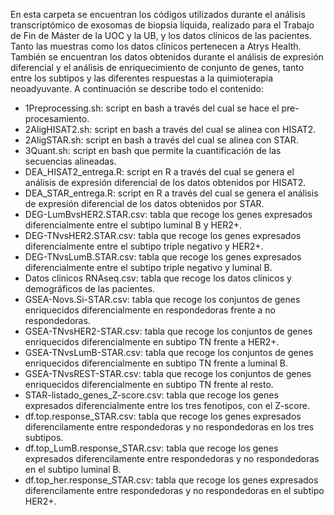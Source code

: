 En esta carpeta se encuentran los códigos utilizados durante el análisis transcriptómico de exosomas de biopsia líquida, realizado para el Trabajo de Fin de Máster de la UOC y la UB, y los datos clínicos de las pacientes. Tanto las muestras como los datos clínicos pertenecen a Atrys Health.
También se encuentran los datos obtenidos durante el análisis de expresión diferencial y el análisis de enriquecimiento de conjunto de genes, tanto entre los subtipos y las diferentes respuestas a la quimioterapia neoadyuvante.
A continuación se describe todo el contenido:


- 1Preprocessing.sh: script en bash a través del cual se hace el pre-procesamiento.
- 2AligHISAT2.sh: script en bash a través del cual se alinea con HISAT2.
- 2AligSTAR.sh: script en bash a través del cual se alinea con STAR.
- 3Quant.sh: script en bash que permite la cuantificación de las secuencias alineadas.
- DEA_HISAT2_entrega.R: script en R a través del cual se genera el análisis de expresión diferencial de los datos obtenidos por HISAT2.
- DEA_STAR_entrega.R: script en R a través del cual se genera el análisis de expresión diferencial de los datos obtenidos por STAR.
- DEG-LumBvsHER2.STAR.csv: tabla que recoge los genes expresados diferencialmente entre el subtipo luminal B y HER2+.
- DEG-TNvsHER2.STAR.csv: tabla que recoge los genes expresados diferencialmente entre el subtipo triple negativo y HER2+.
- DEG-TNvsLumB.STAR.csv: tabla que recoge los genes expresados diferencialmente entre el subtipo triple negativo y luminal B.
- Datos clínicos RNAseq.csv: tabla que recoge los datos clínicos y demográficos de las pacientes.
- GSEA-Novs.Si-STAR.csv: tabla que recoge los conjuntos de genes enriquecidos diferencialmente en respondedoras frente a no respondedoras.
- GSEA-TNvsHER2-STAR.csv: tabla que recoge los conjuntos de genes enriquecidos diferencialmente en subtipo TN frente a HER2+.
- GSEA-TNvsLumB-STAR.csv: tabla que recoge los conjuntos de genes enriquecidos diferencialmente en subtipo TN frente a luminal B.
- GSEA-TNvsREST-STAR.csv: tabla que recoge los conjuntos de genes enriquecidos diferencialmente en subtipo TN frente al resto.
- STAR-listado_genes_Z-score.csv: tabla que recoge los genes expresados diferencialmente entre los tres fenotipos, con el Z-score.
- df.top.response_STAR.csv: tabla que recoge los genes expresados diferencilamente entre respondedoras y no respondedoras en los tres subtipos.
- df.top_LumB.response_STAR.csv: tabla que recoge los genes expresados diferencilamente entre respondedoras y no respondedoras en el subtipo luminal B.
- df.top_her.response_STAR.csv: tabla que recoge los genes expresados diferencilamente entre respondedoras y no respondedoras en el subtipo HER2+.
